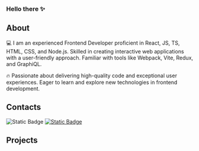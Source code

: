 ### Hello there ✨

## About
💻 I am an experienced Frontend Developer proficient in React, JS, TS, HTML, CSS, and Node.js. Skilled in creating interactive web applications with a user-friendly approach. Familiar with tools like Webpack, Vite, Redux, and GraphiQL. </br>

🔥 Passionate about delivering high-quality code and exceptional user experiences. Eager to learn and explore new technologies in frontend development.

## Contacts
![Static Badge](https://img.shields.io/badge/Discord-almondchips-%23414449?logo=Discord&logoColor=white&labelColor=%237289d7)
[![Static Badge](https://img.shields.io/badge/Telegram-%236cc1e3?logo=Telegram&logoColor=white)](https://t.me/AlmondChips)



## Projects
<!--

**AlmondChips/AlmondChips** is a ✨ _special_ ✨ repository because its `README.md` (this file) appears on your GitHub profile.

Here are some ideas to get you started:

- 🔭 I’m currently working on ...
- 🌱 I’m currently learning ...
- 👯 I’m looking to collaborate on ...
- 🤔 I’m looking for help with ...
- 💬 Ask me about ...
- 📫 How to reach me: ...
- 😄 Pronouns: ...
- ⚡ Fun fact: ...
-->
